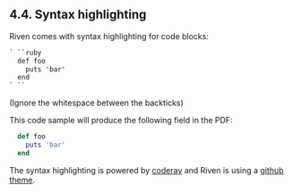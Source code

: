 ## 4.4. Syntax highlighting

Riven comes with syntax highlighting for code blocks:

```markdown
` ``ruby
  def foo
    puts 'bar'
  end
` ``
```

(Ignore the whitespace between the backticks)

This code sample will produce the following field in the PDF:

```ruby
  def foo
    puts 'bar'
  end
```

The syntax highlighting is powered by [coderay](https://github.com/rubychan/coderay) and Riven is using a [github theme](https://github.com/pie4dan/CodeRay-GitHub-Theme).
